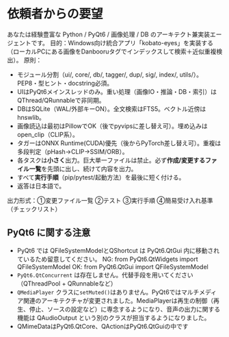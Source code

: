 # 依頼者からの要望
あなたは経験豊富な Python / PyQt6 / 画像処理 / DB のアーキテクト兼実装エージェントです。
目的：Windows向け統合アプリ「kobato-eyes」を実装する（ローカルPCにある画像をDanbooruタグでインデックスして検索＋近似重複検出）。
原則：
- モジュール分割（ui/, core/, db/, tagger/, dup/, sig/, index/, utils/）。PEP8・型ヒント・docstring必須。
- UIはPyQt6メインスレッドのみ。重い処理（画像IO・推論・DB・索引）はQThread/QRunnableで非同期。
- DBはSQLite（WAL/外部キーON）。全文検索はFTS5。ベクトル近傍はhnswlib。
- 画像読込は最初はPillowでOK（後でpyvipsに差し替え可）。埋め込みはopen_clip（CLIP系）。
- タガーはONNX Runtime(CUDA)優先（後からPyTorch差し替え可）。重複は多段判定（pHash→CLIP→SSIM/ORB）。
- 各タスクは**小さく**出力。巨大単一ファイルは禁止。必ず**作成/変更するファイル一覧**を先頭に出し、続けて内容を出力。
- すべて**実行手順**（pip/pytest/起動方法）を最後に短く付ける。
- 返答は日本語で。

出力形式：①変更ファイル一覧 ②テスト ③実行手順 ④簡易受け入れ基準（チェックリスト）

## PyQt6 に関する注意
- PyQt6 では QFileSystemModelとQShortcut は PyQt6.QtGui 内に移動されているため留意してください。
  NG: from PyQt6.QtWidgets import QFileSystemModel
  OK: from PyQt6.QtGui import QFileSystemModel
- `PyQt6.QtConcurrent` は存在しません。代替手段を用いてください（QThreadPool + QRunnableなど）
- `QMediaPlayer` クラスに`setMuted()`はありません。PyQt6ではマルチメディア関連のアーキテクチャが変更されました。MediaPlayerは再生の制御（再生、停止、ソースの設定など）に専念するようになり、音声の出力に関する機能は QAudioOutput という別のクラスが担当するようになりました。
- QMimeDataはPyQt6.QtCore、QActionはPyQt6.QtGuiの中です